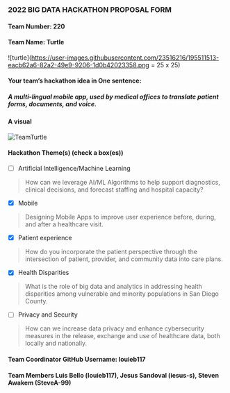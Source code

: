 ### 2022 BIG DATA HACKATHON PROPOSAL FORM

#### Team Number: 220  

#### Team Name: Turtle    
![turtle](https://user-images.githubusercontent.com/23516216/195511513-eacb62a6-82a2-49e9-9206-1d0b42023358.png  = 25 x 25)

  
#### Your team’s hackathon idea in One sentence:
##### A multi-lingual mobile app, used by medical offices to translate patient forms, documents, and voice.   


#### A visual
![TeamTurtle](https://user-images.githubusercontent.com/114720772/195996910-3c43b6c8-5bb3-49ce-8540-ac5dd66e953f.png)


 

#### Hackathon Theme(s) (check a box(es))
- [ ] Artificial Intelligence/Machine Learning 
> How can we leverage AI/ML Algorithms to help support diagnostics, clinical decisions, and forecast staffing and hospital capacity?
- [X] Mobile
> Designing Mobile Apps to improve user experience before, during, and after a healthcare visit.
- [X] Patient experience
> How do you incorporate the patient perspective through the intersection of patient, provider, and community data into care plans.
- [X] Health Disparities
> What is the role of big data and analytics in addressing health disparities among vulnerable and minority populations in San Diego County.
- [ ] Privacy and Security
> How can we increase data privacy and enhance cybersecurity measures in the release, exchange and use of healthcare data, both locally and nationally.

#### Team Coordinator GitHub Username: louieb117

#### Team Members Luis Bello (louieb117), Jesus Sandoval (iesus-s), Steven Awakem (SteveA-99) 
